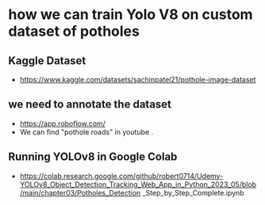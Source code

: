 # how we can train Yolo V8 on custom dataset of potholes
## Kaggle Dataset
* https://www.kaggle.com/datasets/sachinpatel21/pothole-image-dataset
## we need to annotate the dataset
* https://app.roboflow.com/
* We can find "pothole roads" in youtube .
## Running YOLOv8 in Google Colab
* https://colab.research.google.com/github/robert0714/Udemy-YOLOv8_Object_Detection_Tracking_Web_App_in_Python_2023_05/blob/main/chapter03/Potholes_Detection _Step_by_Step_Complete.ipynb